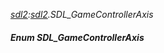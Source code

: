 _[sdl2](../../modules/sdl2/sdl2-module.md):[sdl2](../../modules/sdl2/sdl2-module.md).SDL\_GameControllerAxis_
##### Enum SDL\_GameControllerAxis
